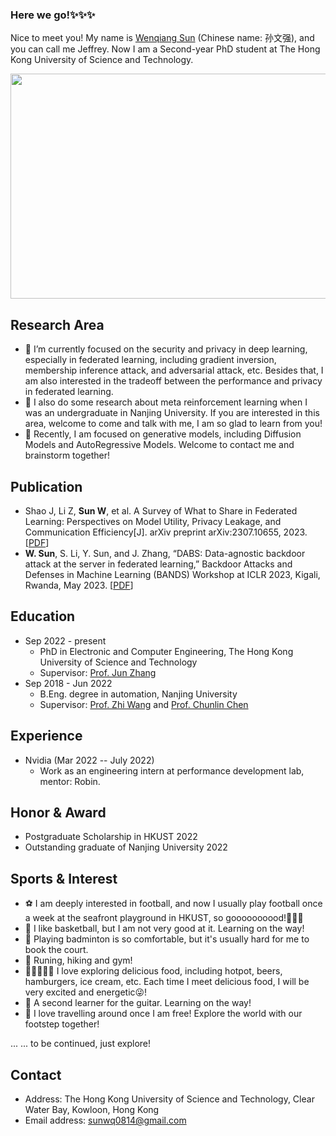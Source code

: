 ### Here we go!✨✨✨

Nice to meet you! My name is [Wenqiang Sun](https://scholar.google.com/citations?user=XEUeiTEAAAAJ&hl=zh-CN) (Chinese name: 孙文强), and you can call me Jeffrey. Now I am a Second-year PhD student at The Hong Kong University of Science and Technology.
<!-- ![image](https://user-images.githubusercontent.com/93043187/226234646-edc976a7-6033-4b60-b0bf-c8b59a2e734f.png) -->
<div align="center">
<img src="https://user-images.githubusercontent.com/93043187/226234646-edc976a7-6033-4b60-b0bf-c8b59a2e734f.png" width="600" height="360" align="center" />
</div>
  
## Research Area
- 🔭 I’m currently focused on the security and privacy in deep learning, especially in federated learning, including gradient inversion, membership inference attack, and adversarial attack, etc. Besides that, I am also interested in the tradeoff between the performance and privacy in federated learning.
- 🧐 I also do some research about meta reinforcement learning when I was an undergraduate in Nanjing University. If you are interested in this area, welcome to come and talk with me, I am so glad to learn from you!
- 🤔 Recently, I am focused on generative models, including Diffusion Models and AutoRegressive Models. Welcome to contact me and brainstorm together!

## Publication
- Shao J, Li Z, $\textbf{Sun W}$, et al. A Survey of What to Share in Federated Learning: Perspectives on Model Utility, Privacy Leakage, and Communication Efficiency[J]. arXiv preprint arXiv:2307.10655, 2023. [[PDF](https://arxiv.org/abs/2307.10655)]
- $\textbf{W. Sun}$, S. Li, Y. Sun, and J. Zhang, “DABS: Data-agnostic backdoor attack at the server in federated learning,” Backdoor Attacks and Defenses in Machine Learning (BANDS) Workshop at ICLR 2023, Kigali, Rwanda, May 2023. [[PDF](https://arxiv.org/abs/2305.01267)]

## Education
- Sep 2022 - present
  - PhD in Electronic and Computer Engineering, The Hong Kong University of Science and Technology
  - Supervisor: [Prof. Jun Zhang](https://eejzhang.people.ust.hk/home.html)
- Sep 2018 - Jun 2022
  - B.Eng. degree in automation, Nanjing University
  - Supervisor: [Prof. Zhi Wang](https://heyuanmingong.github.io/index.html) and [Prof. Chunlin Chen](https://scholar.google.com/citations?user=5kXEo74AAAAJ&hl=zh-CN&oi=ao)

## Experience
- Nvidia (Mar 2022 -- July 2022)
  - Work as an engineering intern at performance development lab, mentor: Robin.

## Honor & Award
- Postgraduate Scholarship in HKUST 2022
- Outstanding graduate of Nanjing University 2022

## Sports & Interest
- ⚽️ I am deeply interested in football, and now I usually play football once a week at the seafront playground in HKUST, so goooooooood!🌟🌟🌟
- 🏀 I like basketball, but I am not very good at it. Learning on the way!
- 🏸️ Playing badminton is so comfortable, but it's usually hard for me to book the court. 
- 🏃 Runing, hiking and gym!
- 🍲🍺🍔🍦🍎 I love exploring delicious food, including hotpot, beers, hamburgers, ice cream, etc. Each time I meet delicious food, I will be very excited and energetic😜!
- 🎸 A second learner for the guitar. Learning on the way!
- 🧳 I love travelling around once I am free! Explore the world with our footstep together! 

... ... to be continued, just explore!


## Contact
- Address: The Hong Kong University of Science and Technology, Clear Water Bay, Kowloon, Hong Kong
- Email address: sunwq0814@gmail.com

